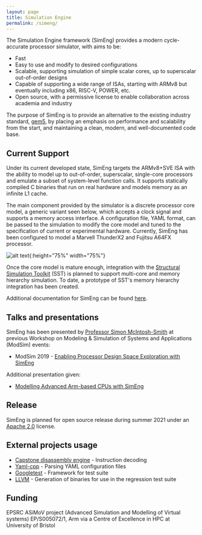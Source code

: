 ```yaml
---
layout: page
title: Simulation Engine
permalink: /simeng/
---
```


The Simulation Engine framework (SimEng) provides a modern cycle-accurate processor simulator, with aims to be:

* Fast
* Easy to use and modify to desired configurations
* Scalable, supporting simulation of simple scalar cores, up to superscalar out-of-order designs
* Capable of supporting a wide range of ISAs, starting with ARMv8 but eventually including x86, RISC-V, POWER, etc.
* Open source, with a permissive license to enable collaboration across academia and industry

The purpose of SimEng is to provide an alternative to the existing industry standard, [gem5](https://www.gem5.org/), by placing an emphasis on performance and scalability from the start, and maintaining a clean, modern, and well-documented code base.

## Current Support
Under its current developed state, SimEng targets the ARMv8+SVE ISA with the ability to model up to out-of-order, superscalar, single-core processors and emulate a subset of system-level function calls. It supports statically compiled C binaries that run on real hardware and models memory as an infinite L1 cache. 

The main component provided by the simulator is a discrete processor core model, a generic variant seen below, which accepts a clock signal and supports a memory access interface. A configuration file, YAML format, can be passed to the simulation to modify the core model and tuned to the specification of current or experimental hardware. Currently, SimEng has been configured to model a Marvell ThunderX2 and Fujitsu A64FX processor.

![alt text]({{site.url}}/assets/simeng_generic_core_model.png "Generic Core Model"){:height="75%" width="75%"}

Once the core model is mature enough, integration with the [Structural Simulation Toolkit](http://sst-simulator.org/) (SST) is planned to support multi-core and memory hierarchy simulation. To date, a prototype of SST's memory hierarchy integration has been created.

Additional documentation for SimEng can be found [here](http://uob-hpc.github.io/SimEng-Docs/).

## Talks and presentations
SimEng has been presented by [Professor Simon McIntosh-Smith](http://uob-hpc.github.io/SimonMS/) at previous Workshop on Modeling & Simulation of Systems and Applications (ModSim) events:

* ModSim 2019 - [Enabling Processor Design Space Exploration with SimEng]({{site.url}}/assets/simeng_modsim_2019.pdf)

Additional presentation given:

* [Modelling Advanced Arm-based CPUs with SimEng]({{site.url}}/assets/simeng_arm_cpus.pdf)

## Release
SimEng is planned for open source release during summer 2021 under an [Apache 2.0](https://www.apache.org/licenses/LICENSE-2.0) license.

## External projects usage
* [Capstone disassembly engine](https://www.capstone-engine.org/) - Instruction decoding
* [Yaml-cpp](https://github.com/jbeder/yaml-cpp) - Parsing YAML configuration files
* [Googletest](https://github.com/google/googletest) - Framework for test suite
* [LLVM](https://github.com/llvm-mirror/llvm) - Generation of binaries for use in the regression test suite

## Funding
EPSRC ASiMoV project (Advanced Simulation and Modelling of Virtual systems) EP/S005072/1, Arm via a Centre of Excellence in HPC at University of Bristol